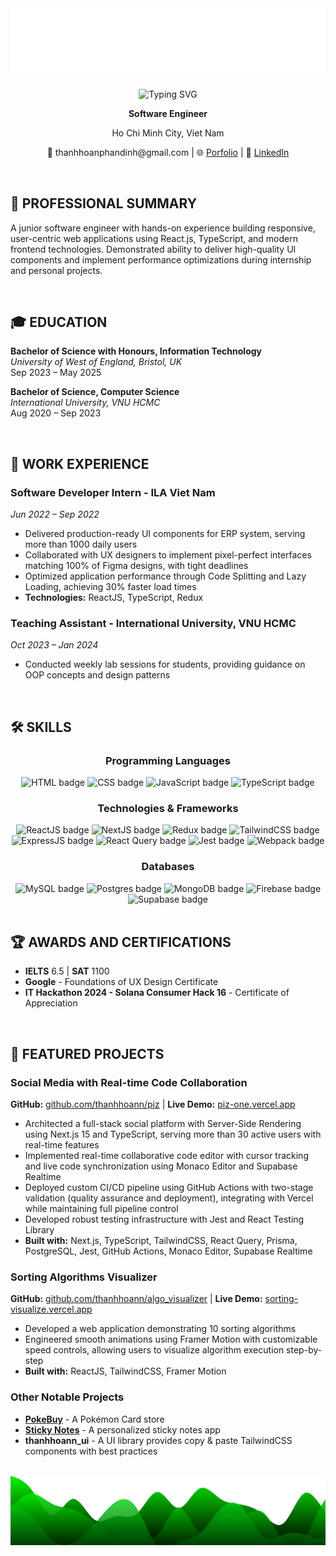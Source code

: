 <img src="./assets/header.svg" alt="Header SVG"/>

</br>

<p align="center">
  <img src="https://readme-typing-svg.herokuapp.com?font=Open+Sans&weight=500&size=30&pause=1000&color=02F755&center=true&vCenter=true&width=435&lines=Phan+%C4%90%E1%BB%89nh+Thanh+Ho%C3%A0n" alt="Typing SVG" />
</p>
<p align="center"><strong>Software Engineer</strong></p>
<p align="center">Ho Chi Minh City, Viet Nam</p>
<p align="center">
  📧 thanhhoanphandinh@gmail.com | 
  🌐 <a href="https://phan-dinh-thanh-hoan.com">Porfolio</a> | 
  💼 <a href="https://linkedin.com/in/phan-dinh-thanh-hoan">LinkedIn</a>
</p>

</br>

## 🚀 PROFESSIONAL SUMMARY

A junior software engineer with hands-on experience building responsive, user-centric web applications using React.js, TypeScript, and modern frontend technologies. Demonstrated ability to deliver high-quality UI components and implement performance optimizations during internship and personal projects.

</br>

## 🎓 EDUCATION

**Bachelor of Science with Honours, Information Technology**  
_University of West of England, Bristol, UK_  
Sep 2023 – May 2025

**Bachelor of Science, Computer Science**  
_International University, VNU HCMC_  
Aug 2020 – Sep 2023

</br>

## 💼 WORK EXPERIENCE

### Software Developer Intern - ILA Viet Nam

_Jun 2022 – Sep 2022_

- Delivered production-ready UI components for ERP system, serving more than 1000 daily users
- Collaborated with UX designers to implement pixel-perfect interfaces matching 100% of Figma designs, with tight deadlines
- Optimized application performance through Code Splitting and Lazy Loading, achieving 30% faster load times
- **Technologies:** ReactJS, TypeScript, Redux

### Teaching Assistant - International University, VNU HCMC

_Oct 2023 – Jan 2024_

- Conducted weekly lab sessions for students, providing guidance on OOP concepts and design patterns

</br>

## 🛠️ SKILLS

<div align="center">
  <h3>Programming Languages</h3>
  <img src="https://img.shields.io/badge/html5-%23E34F26.svg?style=for-the-badge&logo=html5&logoColor=white" alt="HTML badge" />
  <img src="https://img.shields.io/badge/css3-%231572B6.svg?style=for-the-badge&logo=css3&logoColor=white" alt="CSS badge" />
  <img src="https://img.shields.io/badge/javascript-%23323330.svg?style=for-the-badge&logo=javascript&logoColor=%23F7DF1E" alt="JavaScript badge" />
  <img src="https://img.shields.io/badge/typescript-%23007ACC.svg?style=for-the-badge&logo=typescript&logoColor=white" alt="TypeScript badge" />
  
  <h3>Technologies & Frameworks</h3>
  <img src="https://img.shields.io/badge/react-%2320232a.svg?style=for-the-badge&logo=react&logoColor=%2361DAFB" alt="ReactJS badge" />
  <img src="https://img.shields.io/badge/Next-black?style=for-the-badge&logo=next.js&logoColor=white)" alt="NextJS badge" />
  <img src="https://img.shields.io/badge/redux-%23593d88.svg?style=for-the-badge&logo=redux&logoColor=white" alt="Redux badge" />
  <img src="https://img.shields.io/badge/tailwindcss-%2338B2AC.svg?style=for-the-badge&logo=tailwind-css&logoColor=white" alt="TailwindCSS badge" />
  <img src="https://img.shields.io/badge/express.js-%23404d59.svg?style=for-the-badge&logo=express&logoColor=%2361DAFB" alt="ExpressJS badge" />
  <img src="https://img.shields.io/badge/-React%20Query-FF4154?style=for-the-badge&logo=react%20query&logoColor=white" alt="React Query badge" />
  <img src="https://img.shields.io/badge/-jest-%23C21325?style=for-the-badge&logo=jest&logoColor=white" alt="Jest badge" />
  <img src="https://img.shields.io/badge/webpack-%238DD6F9.svg?style=for-the-badge&logo=webpack&logoColor=black" alt="Webpack badge" />
  
  <h3>Databases</h3>
  <img src="https://img.shields.io/badge/mysql-4479A1.svg?style=for-the-badge&logo=mysql&logoColor=white" alt="MySQL badge" />
  <img src="https://img.shields.io/badge/postgres-%23316192.svg?style=for-the-badge&logo=postgresql&logoColor=white" alt="Postgres badge" />
  <img src="https://img.shields.io/badge/MongoDB-%234ea94b.svg?style=for-the-badge&logo=mongodb&logoColor=white" alt="MongoDB badge" />
  <img src="https://img.shields.io/badge/firebase-a08021?style=for-the-badge&logo=firebase&logoColor=ffcd34" alt="Firebase badge" />
  <img src="https://img.shields.io/badge/Supabase-3ECF8E?style=for-the-badge&logo=supabase&logoColor=white" alt="Supabase badge" />
</div>

</br>

## 🏆 AWARDS AND CERTIFICATIONS

- **IELTS** 6.5 | **SAT** 1100
- **Google** - Foundations of UX Design Certificate
- **IT Hackathon 2024 - Solana Consumer Hack 16** - Certificate of Appreciation

</br>

## 🚀 FEATURED PROJECTS

### Social Media with Real-time Code Collaboration

**GitHub:** [github.com/thanhhoann/piz](https://github.com/thanhhoann/piz) | **Live Demo:** [piz-one.vercel.app](https://piz-one.vercel.app)

- Architected a full-stack social platform with Server-Side Rendering using Next.js 15 and TypeScript, serving more than 30 active users with real-time features
- Implemented real-time collaborative code editor with cursor tracking and live code synchronization using Monaco Editor and Supabase Realtime
- Deployed custom CI/CD pipeline using GitHub Actions with two-stage validation (quality assurance and deployment), integrating with Vercel while maintaining full pipeline control
- Developed robust testing infrastructure with Jest and React Testing Library
- **Built with:** Next.js, TypeScript, TailwindCSS, React Query, Prisma, PostgreSQL, Jest, GitHub Actions, Monaco Editor, Supabase Realtime

### Sorting Algorithms Visualizer

**GitHub:** [github.com/thanhhoann/algo_visualizer](https://github.com/thanhhoann/algo_visualizer) | **Live Demo:** [sorting-visualize.vercel.app](https://sorting-visualize.vercel.app)

- Developed a web application demonstrating 10 sorting algorithms
- Engineered smooth animations using Framer Motion with customizable speed controls, allowing users to visualize algorithm execution step-by-step
- **Built with:** ReactJS, TailwindCSS, Framer Motion

### Other Notable Projects

- **[PokeBuy](https://github.com/thanhhoann/PokeBuy)** - A Pokémon Card store
- **[Sticky Notes](https://github.com/thanhhoann/notes)** - A personalized sticky notes app
- **thanhhoann_ui** - A UI library provides copy & paste TailwindCSS components with best practices

</br>

<img src="./assets/bottom.svg" alt="Bottom SVG"/>
